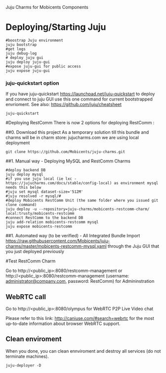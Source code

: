 Juju Charms for Mobicents Components

# Deploying/Starting Juju


    #boostrap Juju environment
    juju bootstrap
    #get logs
    juju debug-log
    # deploy juju gui
    juju deploy juju-gui
    #expose juju-gui for public access
    juju expose juju-gui
    
### juju-quickstart option
If you have juju-quickstart https://launchpad.net/juju-quickstart to deploy and connect to juju GUI use this one command for current bootstrapped envrioment. See also: https://github.com/juju/cheatsheet

    juju-quickstart     


#Deploying RestComm
There is now 2 options for deploying RestComm :

##0. Download this project
As a temporary solution till this bundle and charms will be in charm store: jujucharms.com we are using local deployment

    git clone https://github.com/Mobicents/juju-charms.git



##1. Manual way - Deploying MySQL and RestComm Charms

    #deploy backend DB
    juju deploy mysql
    #if you use juju local (ie lxc - https://jujucharms.com/docs/stable/config-local) as environment mysql needs this below
    #juju set mysql dataset-size='512M'
    #juju resolved -r mysql/#
    #deploy Mobicents RestComm Unit (the same folder where you issued git clone command)
    juju deploy -u --repository=juju-charms/mobicents-restcomm-charm/ local:trusty/mobicents-restcomm 
    #connect RestComm to the backend DB
    juju add-relation mobicents-restcomm mysql
    juju expose mobicents-restcomm

##1. Automated way (to be verified) - All Integrated Bundle
Import https://raw.githubusercontent.com/Mobicents/juju-charms/master/mobicents-restcomm-mysql.yaml through the Juju GUI that you just deployed previously

#Test RestComm Charm

Go to http://<public_ip>:8080/restcomm-management or http://<public_ip>:8080/restcomm-management (username: administrator@company.com, password: RestComm) for Admininstration

## WebRTC call

Go to http://<public_ip>:8080/olympus for WebRTC P2P Live Video chat

Please refer to this link: http://caniuse.com/#search=webrtc  for the most up-to-date information about browser WebRTC support.

## Clean enviroment  
When you done, you can clean ennviroment and destroy all services (do not terminate machines). 

    juju-deployer -D 
